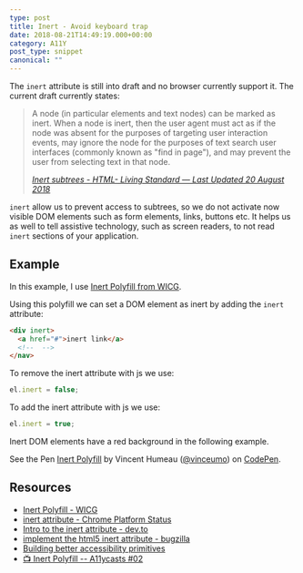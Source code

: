 ```yaml
---
type: post
title: Inert - Avoid keyboard trap
date: 2018-08-21T14:49:19.000+00:00
category: A11Y
post_type: snippet
canonical: ""
---
```


The `inert` attribute is still into draft and no browser currently support it. The current draft currently states:

> A node (in particular elements and text nodes) can be marked as inert. When a node is inert, then the user agent must act as if the node was absent for the purposes of targeting user interaction events, may ignore the node for the purposes of text search user interfaces (commonly known as "find in page"), and may prevent the user from selecting text in that node.
>
> _[Inert subtrees - HTML- Living Standard — Last Updated 20 August 2018](https://html.spec.whatwg.org/multipage/interaction.html#inert-subtrees)_

`inert` allow us to prevent access to subtrees, so we do not activate now visible DOM elements such as form elements, links, buttons etc. It helps us as well to tell assistive technology, such as screen readers, to not read `inert` sections of your application.

## Example

In this example, I use [Inert Polyfill from WICG](https://github.com/WICG/inert).

Using this polyfill we can set a DOM element as inert by adding the `inert` attribute:

```html
<div inert>
  <a href="#">inert link</a>
  <!--  -->
</nav>
```

To remove the inert attribute with js we use:

```js
el.inert = false;
```

To add the inert attribute with js we use:

```js
el.inert = true;
```

Inert DOM elements have a red background in the following example.

<p data-height="500" data-theme-id="dark" data-slug-hash="BOaXLq" data-default-tab="result" data-user="vinceumo" data-pen-title="Inert Polyfill" class="codepen">See the Pen <a href="https://codepen.io/vinceumo/pen/BOaXLq/">Inert Polyfill</a> by Vincent Humeau (<a href="https://codepen.io/vinceumo">@vinceumo</a>) on <a href="https://codepen.io">CodePen</a>.</p>
<script async src="https://static.codepen.io/assets/embed/ei.js"></script>

## Resources

- [Inert Polyfill - WICG](https://github.com/WICG/inert)
- [inert attribute - Chrome Platform Status](https://www.chromestatus.com/feature/5703266176335872)
- [Intro to the inert attribute - dev.to](https://dev.to/hybrid_alex/intro-to-the-inert-attribute-3d25)
- [implement the html5 inert attribute - bugzilla](https://bugzilla.mozilla.org/show_bug.cgi?id=921504)
- [Building better accessibility primitives](http://robdodson.me/building-better-accessibility-primitives/)
- [📺 Inert Polyfill -- A11ycasts #02](https://www.youtube.com/watch?v=fGLp_gfMMGU)

